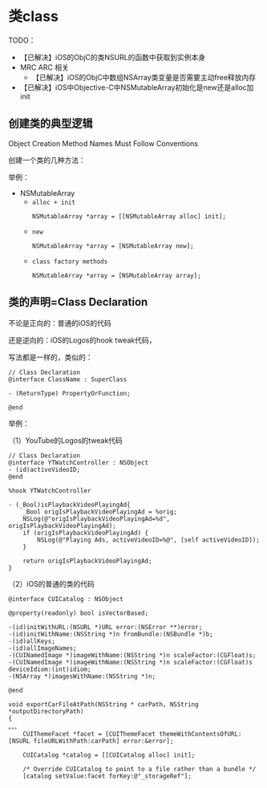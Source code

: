 # 类class

TODO：

* 【已解决】iOS的ObjC的类NSURL的函数中获取到实例本身
* MRC ARC 相关
  * 【已解决】iOS的ObjC中数组NSArray类变量是否需要主动free释放内存
* 【已解决】iOS中Objective-C中NSMutableArray初始化是new还是alloc加init

## 创建类的典型逻辑

Object Creation Method Names Must Follow Conventions

创建一个类的几种方法：

举例：

* NSMutableArray
  * `alloc + init`
    ```objc
    NSMutableArray *array = [[NSMutableArray alloc] init];
    ```
  * `new`
    ```objc
    NSMutableArray *array = [NSMutableArray new];
    ```
  * `class factory methods`
    ```objc
    NSMutableArray *array = [NSMutableArray array];
    ```

## 类的声明=Class Declaration

不论是正向的：普通的iOS的代码

还是逆向的：iOS的Logos的hook tweak代码，

写法都是一样的，类似的：

```objc
// Class Declaration
@interface ClassName : SuperClass

- (ReturnType) PropertyOrFunction;

@end
```

举例：

（1）YouTube的Logos的tweak代码

```objc
// Class Declaration
@interface YTWatchController : NSObject
- (id)activeVideoID;
@end

%hook YTWatchController

- (_Bool)isPlaybackVideoPlayingAd{
    _Bool origIsPlaybackVideoPlayingAd = %orig;
    NSLog(@"origIsPlaybackVideoPlayingAd=%d", origIsPlaybackVideoPlayingAd);
    if (origIsPlaybackVideoPlayingAd) {
        NSLog(@"Playing Ads, activeVideoID=%@", [self activeVideoID]);
    }

    return origIsPlaybackVideoPlayingAd;
}
```

（2）iOS的普通的类的代码

```objc
@interface CUICatalog : NSObject

@property(readonly) bool isVectorBased;

-(id)initWithURL:(NSURL *)URL error:(NSError **)error;
-(id)initWithName:(NSString *)n fromBundle:(NSBundle *)b;
-(id)allKeys;
-(id)allImageNames;
-(CUINamedImage *)imageWithName:(NSString *)n scaleFactor:(CGFloat)s;
-(CUINamedImage *)imageWithName:(NSString *)n scaleFactor:(CGFloat)s deviceIdiom:(int)idiom;
-(NSArray *)imagesWithName:(NSString *)n;

@end

void exportCarFileAtPath(NSString * carPath, NSString *outputDirectoryPath)
{
。。。
    CUIThemeFacet *facet = [CUIThemeFacet themeWithContentsOfURL:[NSURL fileURLWithPath:carPath] error:&error];

    CUICatalog *catalog = [[CUICatalog alloc] init];

    /* Override CUICatalog to point to a file rather than a bundle */
    [catalog setValue:facet forKey:@"_storageRef"];
```
